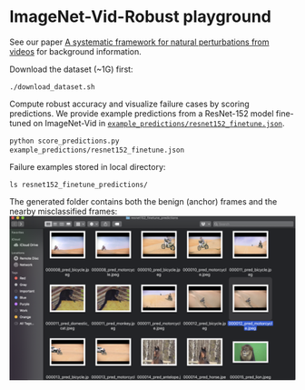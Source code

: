 ImageNet-Vid-Robust playground
=============================

See our paper [A systematic framework for natural perturbations from videos](https://modestyachts.github.io/natural-perturbations-website) for background information.

Download the dataset (~1G) first:
```
./download_dataset.sh
```

Compute robust accuracy and visualize failure cases by scoring predictions. We provide example predictions from a ResNet-152 model fine-tuned on ImageNet-Vid in [`example_predictions/resnet152_finetune.json`](./example_predictions/resnet152_finetune.json).

```
python score_predictions.py  example_predictions/resnet152_finetune.json
```

Failure examples stored in local directory:
```
ls resnet152_finetune_predictions/
```

The generated folder contains both the benign (anchor) frames and the nearby misclassified frames:
![screen shot](/screenshot.png)

